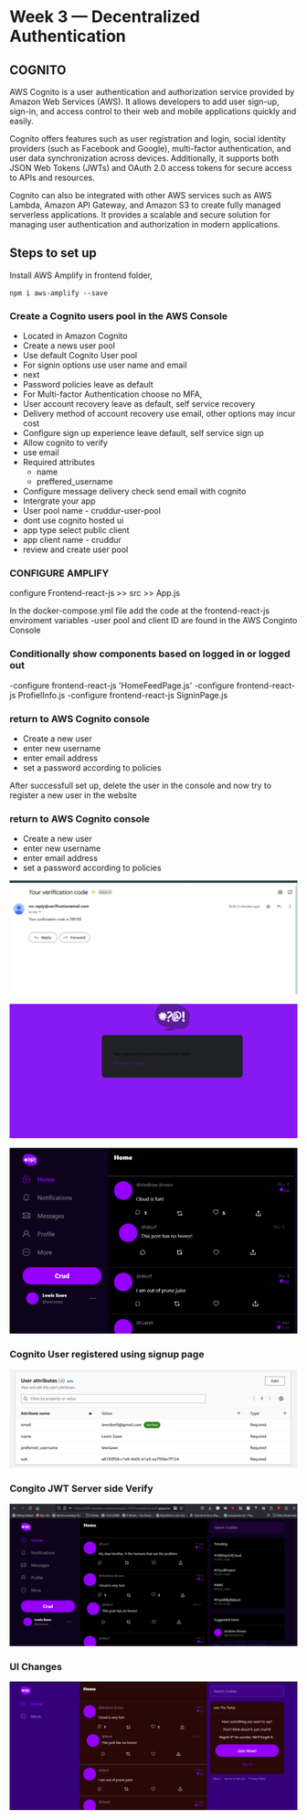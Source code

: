 # Week 3 — Decentralized Authentication

## COGNITO

AWS Cognito is a user authentication and authorization service provided by Amazon Web Services (AWS). It allows developers to add user sign-up, sign-in, and access control to their web and mobile applications quickly and easily.

Cognito offers features such as user registration and login, social identity providers (such as Facebook and Google), multi-factor authentication, and user data synchronization across devices. Additionally, it supports both JSON Web Tokens (JWTs) and OAuth 2.0 access tokens for secure access to APIs and resources.

Cognito can also be integrated with other AWS services such as AWS Lambda, Amazon API Gateway, and Amazon S3 to create fully managed serverless applications. It provides a scalable and secure solution for managing user authentication and authorization in modern applications.

## Steps to set up

Install AWS Amplify in frontend folder, 

```
npm i aws-amplify --save
```

### Create a Cognito users pool in the AWS Console

- Located in Amazon Cognito
- Create a news user pool
- Use default Cognito User pool
- For signin options use user name and email
- next
- Password policies leave as default
- For Multi-factor Authentication choose no MFA, 
- User account recovery leave as default, self service recovery
- Delivery method of account recovery use email, other options may incur cost
- Configure sign up experience leave default, self service sign up
- Allow cognito to verify
- use email
- Required attributes
  - name 
  - preffered_username
- Configure message delivery check send email with cognito
- Intergrate your app
- User pool name - cruddur-user-pool
- dont use cognito hosted ui
- app type select public client
- app client name - cruddur
- review and create user pool



### CONFIGURE AMPLIFY

configure Frontend-react-js >> src >> App.js

In the docker-compose.yml file add the code at the frontend-react-js enviroment variables
-user pool and client ID are found in the AWS Conginto Console

### Conditionally show components based on logged in or logged out

-configure frontend-react-js 'HomeFeedPage.js'
-configure frontend-react-js ProfielInfo.js
-configure frontend-react-js SigninPage.js


### return to AWS Cognito console

- Create a new user
- enter new username
- enter email address
- set a password according to policies

After successfull set up, delete the user in the console and now try to register a new user in the website

### return to AWS Cognito console

- Create a new user
- enter new username
- enter email address
- set a password according to policies


![Email Verification](assets/verification.png)

![Password Reset](assets/resetpassword.png)

![Successfull ](assets/successfull.png)

### Cognito User registered using signup page

![Cognito User](assets/cognitouser.png)

### Congito JWT Server side Verify

![JWT Implementation](assets/jwtImplementation.png)

### UI Changes 
 
![UI Changes](assets/uichanges.png)
